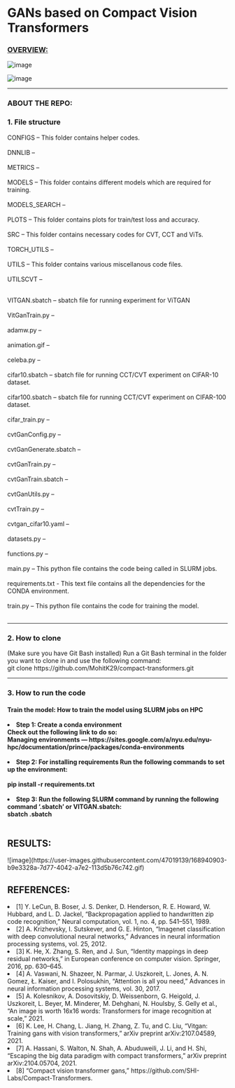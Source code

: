 <h1>GANs based on Compact Vision Transformers</h1>

<h3> <u> OVERVIEW: </u> </h3>

![image](https://user-images.githubusercontent.com/47019139/165015471-1932b983-33e0-4696-ae9a-93eae9107276.png)

![image](https://user-images.githubusercontent.com/47019139/165015480-37f19579-1c6e-4683-92c6-a730054aadcf.png)


-------------------------------------------------------------------------------------------------------- 
<h3> ABOUT THE REPO: </h3>
<h3> 1. File structure </h3>
CONFIGS – This folder contains helper codes. <br><br>
DNNLIB – <br><br>
METRICS – <br><br>
MODELS – This folder contains different models which are required for training. <br><br>
MODELS_SEARCH – <br><br>
PLOTS – This folder contains plots for train/test loss and accuracy. <br><br>
SRC – This folder contains necessary codes for CVT, CCT and ViTs. <br><br>
TORCH_UTILS – <br><br>
UTILS – This folder contains various miscellanous code files. <br><br>
UTILSCVT – <br><br>

VITGAN.sbatch – sbatch file for running experiment for ViTGAN <br><br>
VitGanTrain.py – <br><br>
adamw.py – <br><br>
animation.gif – <br><br>
celeba.py – <br><br>
cifar10.sbatch – sbatch file for running CCT/CVT experiment on CIFAR-10 dataset. <br><br>
cifar100.sbatch – sbatch file for running CCT/CVT experiment on CIFAR-100 dataset. <br><br>
cifar_train.py – <br><br>
cvtGanConfig.py – <br><br>
cvtGanGenerate.sbatch – <br><br>
cvtGanTrain.py – <br><br>
cvtGanTrain.sbatch – <br><br>
cvtGanUtils.py – <br><br>
cvtTrain.py – <br><br>
cvtgan_cifar10.yaml – <br><br>
datasets.py – <br><br>
functions.py – <br><br>
main.py – This python file contains the code being called in SLURM jobs. <br><br>
requirements.txt - This text file contains all the dependencies for the CONDA environment. <br><br>
train.py – This python file contains the code for training the model. <br><br>

-------------------------------------------------------------------------------------------------------- 
<h3> 2. How to clone </h3>
(Make sure you have Git Bash installed)
Run a Git Bash terminal in the folder you want to clone in and use the following command: <br>
git clone https://github.com/MohitK29/compact-transformers.git <br>
  
-------------------------------------------------------------------------------------------------------- 
<h3> 3. How to run the code </h3>

<h4> Train the model: How to train the model using SLURM jobs on HPC <br><br>
<li>Step 1: Create a conda environment <br>
Check out the following link to do so:  <br>
Managing environments — https://sites.google.com/a/nyu.edu/nyu-hpc/documentation/prince/packages/conda-environments <br><br>
<li>Step 2: For installing requirements
Run the following commands to set up the environment: <br><br>
pip install -r requirements.txt <br><br>
<li>Step 3: Run the following SLURM command by running the following command ‘<dataset>.sbatch’ or VITGAN.sbatch: <br>
sbatch <datset>.sbatch <br><br>
  </li>
  <h2>RESULTS: </h2>
![image](https://user-images.githubusercontent.com/47019139/168940903-b9e3328a-7d77-4042-a7e2-113d5b76c742.gif)

  <h2>REFERENCES:</h2>
<li>[1] Y. LeCun, B. Boser, J. S. Denker, D. Henderson, R. E. Howard, W. Hubbard, and L. D. Jackel, “Backpropagation applied to handwritten zip code recognition,” Neural computation, vol. 1, no. 4, pp. 541–551, 1989.
  
<li>[2] A. Krizhevsky, I. Sutskever, and G. E. Hinton, “Imagenet classification with deep convolutional neural networks,” Advances in neural information processing systems, vol. 25, 2012.
  
<li>[3] K. He, X. Zhang, S. Ren, and J. Sun, “Identity mappings in deep residual networks,” in European conference on computer vision. Springer, 2016, pp. 630–645.
  
<li>[4] A. Vaswani, N. Shazeer, N. Parmar, J. Uszkoreit, L. Jones, A. N. Gomez, Ł. Kaiser, and I. Polosukhin, “Attention is all you need,” Advances in neural information processing systems, vol. 30, 2017.
  
<li>[5] A. Kolesnikov, A. Dosovitskiy, D. Weissenborn, G. Heigold, J. Uszkoreit, L. Beyer, M. Minderer, M. Dehghani, N. Houlsby, S. Gelly et al., “An image is worth 16x16 words: Transformers for image recognition at scale,” 2021.
  
<li>[6]  K. Lee, H. Chang, L. Jiang, H. Zhang, Z. Tu, and C. Liu, “Vitgan: Training gans with vision transformers,” arXiv preprint arXiv:2107.04589, 2021.

<li>[7] A. Hassani, S. Walton, N. Shah, A. Abuduweili, J. Li, and H. Shi, “Escaping the big data paradigm with compact transformers,” arXiv preprint arXiv:2104.05704, 2021.
  
<li>[8] “Compact vision transformer gans,” https://github.com/SHI-Labs/Compact-Transformers.
  
